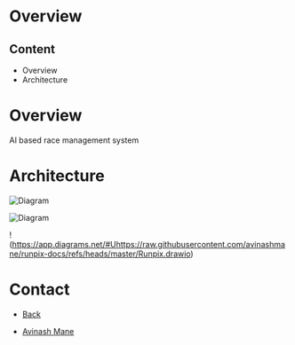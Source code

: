 # Overview

## Content

* Overview
* Architecture

# Overview

AI based race management system

# Architecture

![Diagram](http://avinashmane.github.io/drawio-github/cloud-image.png)

![Diagram](http://jgraph.github.io/drawio-github/diagram.png)

!(https://app.diagrams.net/#Uhttps://raw.githubusercontent.com/avinashmane/runpix-docs/refs/heads/master/Runpix.drawio)

# Contact

* [Back](runpix-docs/)

* [Avinash Mane](https://avinashmane.github.io/)
